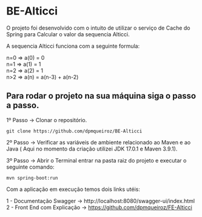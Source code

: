 # BE-Alticci

O projeto foi desenvolvido com o intuito de utilizar o serviço de Cache do Spring para Calcular o valor da sequencia Alticci.

A sequencia Alticci funciona com a seguinte formula:

n=0 => a(0) = 0 <br>
n=1 => a(1) = 1 <br>
n=2 => a(2) = 1 <br>
n>2 => a(n) = a(n-3) + a(n-2) <br>

## Para rodar o projeto na sua máquina siga o passo a passo.

1º Passo -> Clonar o repositório.

`git clone https://github.com/dpmqueiroz/BE-Alticci`

2º Passo -> Verificar as variáveis de ambiente relacionado ao Maven e ao Java ( Aqui no momento da criação utilizei JDK 17.0.1 e Maven 3.9.1).

3º Passo -> Abrir o Terminal entrar na pasta raiz do projeto e executar o seguinte comando:

`mvn spring-boot:run`

Com a aplicação em execução temos dois links utéis:

1 - Documentação Swagger ->  http://localhost:8080/swagger-ui/index.html <br>
2  -  Front End com Explicação ->    https://github.com/dpmqueiroz/FE-Alticci
